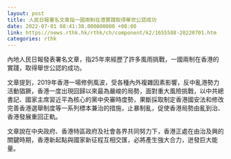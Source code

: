 ```yaml
---
layout: post
title: 人民日報署名文章指一國兩制在港實踐取得舉世公認成功
date: 2022-07-01 08:41:38.000000000 +08:00
link: https://news.rthk.hk/rthk/ch/component/k2/1655588-20220701.htm
categories: rthk
---
```


內地人民日報發表署名文章，指25年來經歷了許多風雨挑戰，一國兩制在香港的實踐，取得舉世公認的成功。

文章提到，2019年香港一場修例風波，受各種內外複雜因素影響，反中亂港勢力活動猖獗，香港一度出現回歸以來最為嚴峻的局勢，面對重大風險挑戰，以中共總書記、國家主席習近平為核心的黨中央審時度勢，果斷採取制定香港國安法和修改完善香港選舉制度等一系列標本兼治的措施，止暴制亂，促使香港局勢由亂到治、香港發展重回正軌。

文章說在中央政府、香港特區政府及社會各界共同努力下，香港正處在由治及興的關鍵時期，香港新起點與國家新征程互相交匯，必將產生強大合力，迸發巨大能量。
